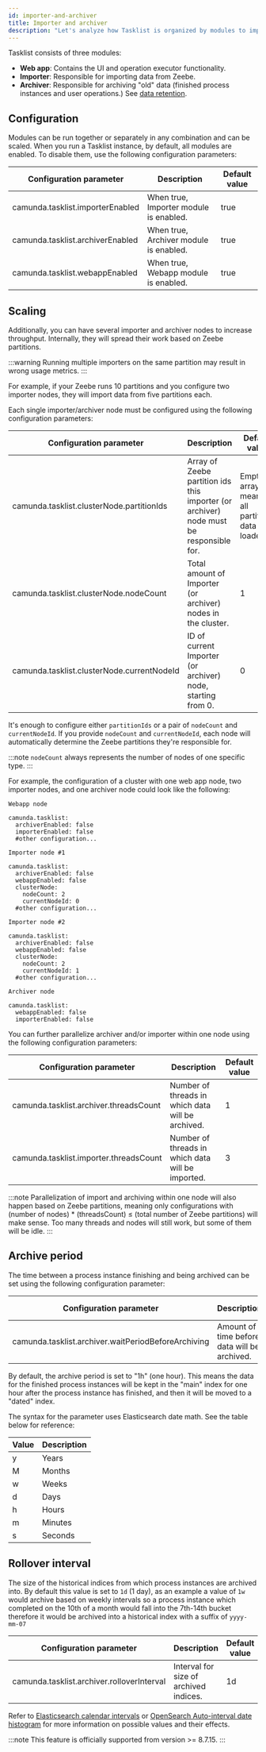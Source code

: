 ```yaml
---
id: importer-and-archiver
title: Importer and archiver
description: "Let's analyze how Tasklist is organized by modules to import and archive data."
---
```


Tasklist consists of three modules:

- **Web app**: Contains the UI and operation executor functionality.
- **Importer**: Responsible for importing data from Zeebe.
- **Archiver**: Responsible for archiving "old" data (finished process instances and user operations.) See [data retention](data-retention.md).

## Configuration

Modules can be run together or separately in any combination and can be scaled. When you run a Tasklist instance, by default, all modules are enabled. To disable them, use the following configuration parameters:

| Configuration parameter          | Description                            | Default value |
| -------------------------------- | -------------------------------------- | ------------- |
| camunda.tasklist.importerEnabled | When true, Importer module is enabled. | true          |
| camunda.tasklist.archiverEnabled | When true, Archiver module is enabled. | true          |
| camunda.tasklist.webappEnabled   | When true, Webapp module is enabled.   | true          |

## Scaling

Additionally, you can have several importer and archiver nodes to increase throughput. Internally, they will spread their work based on Zeebe partitions.

:::warning
Running multiple importers on the same partition may result in wrong usage metrics.
:::

For example, if your Zeebe runs 10 partitions and you configure two importer nodes, they will import data from five partitions each.

Each single importer/archiver node must be configured using the following configuration parameters:

| Configuration parameter                    | Description                                                                            | Default value                                       |
| ------------------------------------------ | -------------------------------------------------------------------------------------- | --------------------------------------------------- |
| camunda.tasklist.clusterNode.partitionIds  | Array of Zeebe partition ids this importer (or archiver) node must be responsible for. | Empty array, meaning all partitions data is loaded. |
| camunda.tasklist.clusterNode.nodeCount     | Total amount of Importer (or archiver) nodes in the cluster.                           | 1                                                   |
| camunda.tasklist.clusterNode.currentNodeId | ID of current Importer (or archiver) node, starting from 0.                            | 0                                                   |

It's enough to configure either `partitionIds` or a pair of `nodeCount` and `currentNodeId`. If you provide `nodeCount` and `currentNodeId`, each node will automatically determine the Zeebe partitions they're responsible for.

:::note
`nodeCount` always represents the number of nodes of one specific type.
:::

For example, the configuration of a cluster with one web app node, two importer nodes, and one archiver node could look like the following:

```
Webapp node

camunda.tasklist:
  archiverEnabled: false
  importerEnabled: false
  #other configuration...

Importer node #1

camunda.tasklist:
  archiverEnabled: false
  webappEnabled: false
  clusterNode:
    nodeCount: 2
    currentNodeId: 0
  #other configuration...

Importer node #2

camunda.tasklist:
  archiverEnabled: false
  webappEnabled: false
  clusterNode:
    nodeCount: 2
    currentNodeId: 1
  #other configuration...

Archiver node

camunda.tasklist:
  webappEnabled: false
  importerEnabled: false

```

You can further parallelize archiver and/or importer within one node using the following configuration parameters:

| Configuration parameter                | Description                                       | Default value |
| -------------------------------------- | ------------------------------------------------- | ------------- |
| camunda.tasklist.archiver.threadsCount | Number of threads in which data will be archived. | 1             |
| camunda.tasklist.importer.threadsCount | Number of threads in which data will be imported. | 3             |

:::note
Parallelization of import and archiving within one node will also happen based on Zeebe partitions, meaning only configurations with (number of nodes) \* (threadsCount) ≤ (total number of Zeebe partitions) will make sense. Too many threads and nodes will still work, but some of them will be idle.
:::

## Archive period

The time between a process instance finishing and being archived can be set using the following configuration parameter:

| Configuration parameter                             | Description                                  | Default value |
| --------------------------------------------------- | -------------------------------------------- | ------------- |
| camunda.tasklist.archiver.waitPeriodBeforeArchiving | Amount of time before data will be archived. | 1h            |

By default, the archive period is set to "1h" (one hour). This means the data for the finished process instances will be kept in the "main" index for one hour after the process instance has finished, and then it will be moved to a "dated" index.

The syntax for the parameter uses Elasticsearch date math. See the table below for reference:

| Value | Description |
| ----- | ----------- |
| y     | Years       |
| M     | Months      |
| w     | Weeks       |
| d     | Days        |
| h     | Hours       |
| m     | Minutes     |
| s     | Seconds     |

## Rollover interval

The size of the historical indices from which process instances are archived into. By default this value is set to `1d` (1 day), as an example a
value of `1w` would archive based on weekly intervals so a process instance which completed on the 10th of a month would fall into the 7th-14th bucket
therefore it would be archived into a historical index with a suffix of `yyyy-mm-07`

| Configuration parameter                    | Description                            | Default value |
| ------------------------------------------ | -------------------------------------- | ------------- |
| camunda.tasklist.archiver.rolloverInterval | Interval for size of archived indices. | 1d            |

Refer to [Elasticsearch calendar intervals](https://www.elastic.co/docs/reference/aggregations/search-aggregations-bucket-datehistogram-aggregation#calendar_intervals)
or [OpenSearch Auto-interval date histogram](https://docs.opensearch.org/latest/aggregations/bucket/auto-interval-date-histogram/)
for more information on possible values and their effects.

:::note
This feature is officially supported from version >= 8.7.15.
:::
